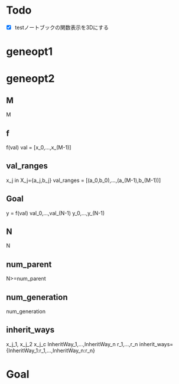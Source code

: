 # Todo
- [x] testノートブックの関数表示を3Dにする
# geneopt1

# geneopt2
## M
M
## f
f(val)
val = [x_0,...,x_(M-1)]

## val_ranges
x_j in X_j={a_j,b_j} 
val_ranges = [(a_0,b_0),...,(a_(M-1),b_(M-1))]

## Goal
y = f(val)
val_0,...,val_(N-1)
y_0,...,y_(N-1)

## N
N

## num_parent
N>=num_parent

## num_generation
num_generation

## inherit_ways
x_j_1, x_j_2
x_j_c
InheritWay_1,...,InheritWay_n
r_1,...,r_n
inherit_ways={InheritWay_1:r_1,...,InheritWay_n:r_n}

# Goal
